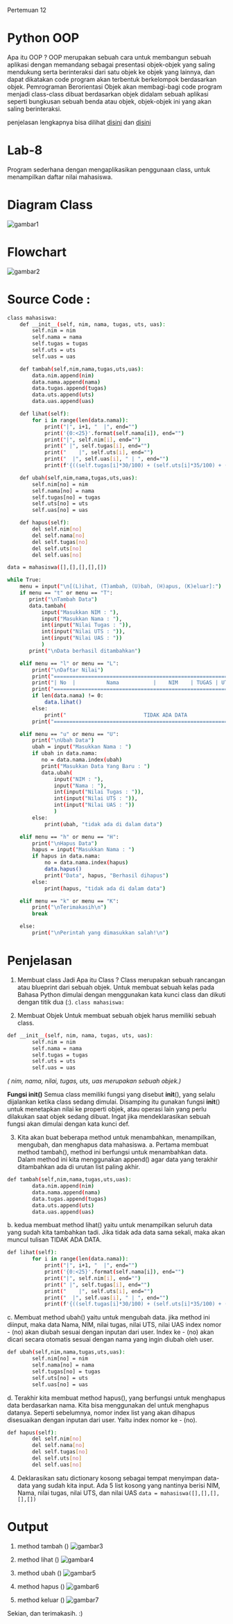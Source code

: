 Pertemuan 12
# Python OOP
Apa itu OOP ? OOP merupakan sebuah cara untuk membangun sebuah aplikasi dengan memandang sebagai presentasi objek-objek yang saling mendukung serta berinteraksi dari satu objek ke objek yang lainnya, dan dapat dikatakan code program akan terbentuk berkelompok berdasarkan objek. Pemrograman Berorientasi Objek akan membagi-bagi code program menjadi class-class dibuat berdasarkan objek didalam sebuah aplikasi seperti bungkusan sebuah benda atau objek, objek-objek ini yang akan saling berinteraksi.

penjelasan lengkapnya bisa dilihat [disini](https://www.geriatama.com/2022/01/Dasar2-Pemrograman-BerorientasiObjek.html#:~:text=OOP%20merupakan%20sebuah%20cara%20untuk,Objek%20akan%20membagi%2Dbagi%20code) dan [disini](https://drive.google.com/file/d/1fjpSUgRmhcGvtje7GQ4JmvOlGL3bV_ri/view)


# Lab-8
Program sederhana dengan mengaplikasikan penggunaan class, untuk menampilkan daftar nilai mahasiswa.

# Diagram Class 
![gambar1](gambar/diag.png)

# Flowchart
![gambar2](gambar/flow.png)

# Source Code :
``` bash 
class mahasiswa:
    def __init__(self, nim, nama, tugas, uts, uas):
        self.nim = nim
        self.nama = nama
        self.tugas = tugas
        self.uts = uts
        self.uas = uas

    def tambah(self,nim,nama,tugas,uts,uas):
        data.nim.append(nim)
        data.nama.append(nama)
        data.tugas.append(tugas)
        data.uts.append(uts)
        data.uas.append(uas)

    def lihat(self):
        for i in range(len(data.nama)):
            print("|", i+1, "  |", end="")
            print('{0:<25}'.format(self.nama[i]), end="")
            print("|", self.nim[i], end="")
            print(" |", self.tugas[i], end="")
            print("    |", self.uts[i], end="")
            print("  |", self.uas[i], " | ", end="")
            print(f'{((self.tugas[i]*30/100) + (self.uts[i]*35/100) + (self.uas[i]*35/100)) :.2f}', " |")

    def ubah(self,nim,nama,tugas,uts,uas):
        self.nim[no] = nim
        self.nama[no] = nama
        self.tugas[no] = tugas
        self.uts[no] = uts
        self.uas[no] = uas

    def hapus(self):
        del self.nim[no]
        del self.nama[no]
        del self.tugas[no]
        del self.uts[no]
        del self.uas[no]

data = mahasiswa([],[],[],[],[])

while True:
    menu = input("\n[(L)ihat, (T)ambah, (U)bah, (H)apus, (K)eluar]:")
    if menu == "t" or menu == "T":
       print("\nTambah Data")
       data.tambah(
           input("Masukkan NIM : "),
           input("Masukkan Nama : "),
           int(input("Nilai Tugas : ")),
           int(input("Nilai UTS : ")),
           int(input("Nilai UAS : "))
           )
       print("\nData berhasil ditambahkan")

    elif menu == "l" or menu == "L":
        print("\nDaftar Nilai")
        print("==========================================================================")
        print("| No  |          Nama           |    NIM    | TUGAS | UTS | UAS |  AKHIR |")
        print("==========================================================================")
        if len(data.nama) != 0:
            data.lihat()
        else:
            print("                         TIDAK ADA DATA                               ")
        print("==========================================================================")

    elif menu == "u" or menu == "U":
        print("\nUbah Data")
        ubah = input("Masukkan Nama : ")
        if ubah in data.nama:
           no = data.nama.index(ubah)
           print("Masukkan Data Yang Baru : ")
           data.ubah(
               input("NIM : "),
               input("Nama : "),
               int(input("Nilai Tugas : ")),
               int(input("Nilai UTS : ")),
               int(input("Nilai UAS : "))
               )
        else:
            print(ubah, "tidak ada di dalam data")

    elif menu == "h" or menu == "H":
        print("\nHapus Data")
        hapus = input("Masukkan Nama : ")
        if hapus in data.nama:
            no = data.nama.index(hapus)
            data.hapus()
            print("Data", hapus, "Berhasil dihapus")
        else:
            print(hapus, "tidak ada di dalam data")

    elif menu == "k" or menu == "K":
        print("\nTerimakasih\n")
        break

    else:
        print("\nPerintah yang dimasukkan salah!\n")
``` 

# Penjelasan 
1. Membuat class
Jadi Apa itu Class ? Class merupakan sebuah rancangan atau blueprint dari sebuah objek. Untuk membuat sebuah kelas pada Bahasa Python dimulai dengan menggunakan kata kunci class dan dikuti dengan titik dua (:).
``` class mahasiswa: ```

2. Membuat Objek 
Untuk membuat sebuah objek harus memiliki sebuah class.
``` bash
def __init__(self, nim, nama, tugas, uts, uas):
        self.nim = nim
        self.nama = nama
        self.tugas = tugas
        self.uts = uts
        self.uas = uas
``` 
*( nim, nama, nilai, tugas, uts, uas merupakan sebuah objek.)*

**Fungsi __init__()**
Semua class memiliki fungsi yang disebut __init__(), yang selalu dijalankan ketika class sedang dimulai. Disamping itu gunakan fungsi __init__() untuk menetapkan nilai ke properti objek, atau operasi lain yang perlu dilakukan saat objek sedang dibuat. Ingat jika mendeklarasikan sebuah fungsi akan dimulai dengan kata kunci def.

3. Kita akan buat beberapa method untuk menambahkan, menampilkan, mengubah, dan menghapus data mahasiswa. a. Pertama membuat method tambah(), method ini berfungsi untuk menambahkan data. Dalam method ini kita menggunakan append() agar data yang terakhir ditambahkan ada di urutan list paling akhir.
``` bash 
def tambah(self,nim,nama,tugas,uts,uas):
        data.nim.append(nim)
        data.nama.append(nama)
        data.tugas.append(tugas)
        data.uts.append(uts)
        data.uas.append(uas)
``` 

b. kedua membuat method lihat() yaitu untuk menampilkan seluruh data yang sudah kita tambahkan tadi. Jika tidak ada data sama sekali, maka akan muncul tulisan TIDAK ADA DATA.
``` bash
def lihat(self):
        for i in range(len(data.nama)):
            print("|", i+1, "  |", end="")
            print('{0:<25}'.format(self.nama[i]), end="")
            print("|", self.nim[i], end="")
            print(" |", self.tugas[i], end="")
            print("    |", self.uts[i], end="")
            print("  |", self.uas[i], " | ", end="")
            print(f'{((self.tugas[i]*30/100) + (self.uts[i]*35/100) + (self.uas[i]*35/100)) :.2f}', " |")
```

c. Membuat method ubah() yaitu untuk mengubah data. jika method ini diinput, maka data Nama, NIM, nilai tugas, nilai UTS, nilai UAS index nomor - (no) akan diubah sesuai dengan inputan dari user. Index ke - (no) akan dicari secara otomatis sesuai dengan nama yang ingin diubah oleh user.
``` bash 
def ubah(self,nim,nama,tugas,uts,uas):
        self.nim[no] = nim
        self.nama[no] = nama
        self.tugas[no] = tugas
        self.uts[no] = uts
        self.uas[no] = uas
```

d. Terakhir kita membuat method hapus(), yang berfungsi untuk menghapus data berdasarkan nama. Kita bisa menggunakan del untuk menghapus datanya. Seperti sebelumnya, nomor index list yang akan dihapus disesuaikan dengan inputan dari user. Yaitu index nomor ke - (no).
``` bash
def hapus(self):
        del self.nim[no]
        del self.nama[no]
        del self.tugas[no]
        del self.uts[no]
        del self.uas[no]
```

4. Deklarasikan satu dictionary kosong sebagai tempat menyimpan data-data yang sudah kita input. Ada 5 list kosong yang nantinya berisi NIM, Nama, nilai tugas, nilai UTS, dan nilai UAS
``` data = mahasiswa([],[],[],[],[]) ```

# Output 
1. method tambah ()
![gambar3](gambar/1%20%20(1).png)

2. method lihat ()
![gambar4](gambar/1%20%20(2).png)

3. method ubah ()
![gambar5](gambar/1%20%20(3).png)

4. method hapus ()
![gambar6](gambar/1%20%20(4).png)

5. method keluar ()
![gambar7](gambar/1%20%20(5).png)


Sekian, dan terimakasih. :)




